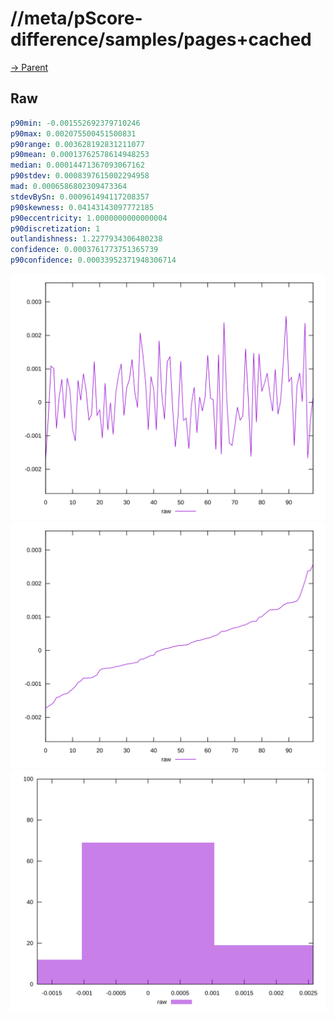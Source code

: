
# //meta/pScore-difference/samples/pages+cached

[→ Parent](../..)


## Raw


```yaml
p90min: -0.001552692379710246
p90max: 0.002075500451500831
p90range: 0.003628192831211077
p90mean: 0.00013762578614948253
median: 0.00014471367093067162
p90stdev: 0.0008397615002294958
mad: 0.0006586802309473364
stdevBySn: 0.000961494117208357
p90skewness: 0.04143143097772185
p90eccentricity: 1.0000000000000004
p90discretization: 1
outlandishness: 1.2277934306480238
confidence: 0.0003761773751365739
p90confidence: 0.00033952371948306714

```

![PLOT: raw-values](./raw/values.svg)![PLOT: raw-sorted](./raw/sorted.svg)![PLOT: raw-histogram](./raw/histogram.svg)